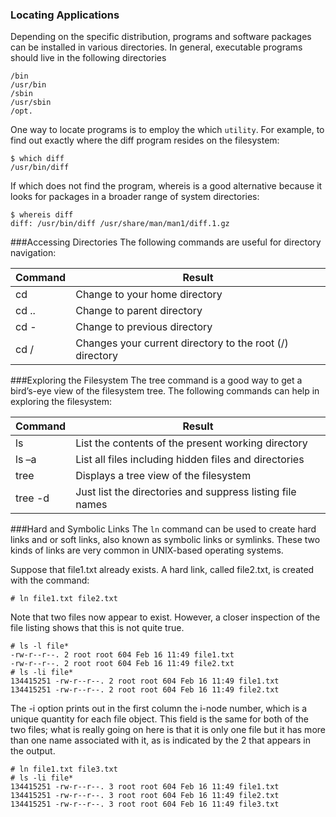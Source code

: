 ### Locating Applications
Depending on the specific distribution, programs and software packages can be installed in various directories. In general, executable programs should live in the following directories

```
/bin
/usr/bin
/sbin
/usr/sbin
/opt.
```

One way to locate programs is to employ the which ``utility``. For example, to find out exactly where the diff program resides on the filesystem:
```
$ which diff
/usr/bin/diff
```
If which does not find the program, whereis is a good alternative because it looks for packages in a broader range of system directories:
```
$ whereis diff
diff: /usr/bin/diff /usr/share/man/man1/diff.1.gz
```
###Accessing Directories
The following commands are useful for directory navigation:

|Command|Result|
|-------|-----------|
|cd 	|Change to your home directory|
|cd ..|Change to parent directory|
|cd - |Change to previous directory|
|cd /	|Changes your current directory to the root (/) directory|

###Exploring the Filesystem
The tree command is a good way to get a bird’s-eye view of the filesystem tree. The following commands can help in exploring the filesystem:

|Command|Result|
|-------|-----------|
|ls 	  |List the contents of the present working directory|
|ls –a  |List all files including hidden files and directories|
|tree   |Displays a tree view of the filesystem|
|tree -d|Just list the directories and suppress listing file names|

###Hard and Symbolic Links
The ``ln`` command can be used to create hard links and or soft links, also known as symbolic links or symlinks. These two kinds of links are very common in UNIX-based operating systems.

Suppose that file1.txt already exists. A hard link, called file2.txt, is created with the command:
```
# ln file1.txt file2.txt
```
Note that two files now appear to exist. However, a closer inspection of the file listing shows that this is not quite true.

```
# ls -l file*
-rw-r--r--. 2 root root 604 Feb 16 11:49 file1.txt
-rw-r--r--. 2 root root 604 Feb 16 11:49 file2.txt
# ls -li file*
134415251 -rw-r--r--. 2 root root 604 Feb 16 11:49 file1.txt
134415251 -rw-r--r--. 2 root root 604 Feb 16 11:49 file2.txt
```
The -i option prints out in the first column the i-node number, which is a unique quantity for each file object. This field is the same for both of the two files; what is really going on here is that it is only one file but it has more than one name associated with it,  as is indicated by the 2 that appears in the output.

```
# ln file1.txt file3.txt
# ls -li file*
134415251 -rw-r--r--. 3 root root 604 Feb 16 11:49 file1.txt
134415251 -rw-r--r--. 3 root root 604 Feb 16 11:49 file2.txt
134415251 -rw-r--r--. 3 root root 604 Feb 16 11:49 file3.txt
```



